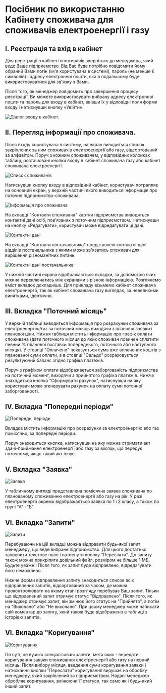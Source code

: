 # Посібник по використанню Кабінету споживача для споживачів електроенергії і газу

## I. Реєстрація та вхід в кабінет

Для реєстрації в кабінеті споживачів зверніться до менеджера, який веде Ваше підприємство. Від Вас буде потрібно повідомити йому обраний Вами логін (ім'я користувача в системі), пароль (не менше 6 символів) і адресу електронної пошти, яка в подальшому буде використовуватися для зв'язку з Вами.

Після того, як менеджер повідомить про завершення процесу реєстрації, Ви можете використовувати вибрану адресу електронної пошти та пароль для входу в кабінет, ввівши їх у відповідні поля форми входу і натиснувши кнопку «Увійти».

![Діалог входу в кабінет.](https://raw.githubusercontent.com/AlexGenK/Consumers_cabinet_LTKE/master/readme_img/img01.png)

## IІ. Перегляд інформації про споживача.

Після входу користувача в систему, на екран виводиться список закріплених за ним споживачів електроенергії або газу, відсортований за алфавітом. Поруч з кожним споживачем, у відповідних колонках таблиці, розташовані кнопки входу в кабінет споживача газу або кабінет споживача електроенергії.

![Список споживачів](https://raw.githubusercontent.com/AlexGenK/Consumers_cabinet_LTKE/master/readme_img/img02.png)

Натиснувши кнопку входу в відповідний кабінет, користувач потрапляє на основний екран, у верхній частині якого виводиться інформація про поточне підприємство-споживача.

![Інформація про споживача](https://raw.githubusercontent.com/AlexGenK/Consumers_cabinet_LTKE/master/readme_img/img03.png)

На вкладці "Контакти споживача" картки підприємства виводяться контактні дані осіб, пов'язаних з поточним підприємством. Натиснувши на кнопку «Редагувати», користувач може відредагувати ці дані.

![Контактні дані](https://raw.githubusercontent.com/AlexGenK/Consumers_cabinet_LTKE/master/readme_img/img04.png)

На вкладці "Контакти постачальника" представлені контактні дані відділів постачальника з якими може зв'язатись споживач для вирішення різноманітних питань.

![Контактні дані постачальника](https://raw.githubusercontent.com/AlexGenK/Consumers_cabinet_LTKE/master/readme_img/img04-1.png)

У нижній частині екрана відображаються вкладки, за допомогою яких можна переключатись між екранами з різною інформацією. Розглянемо вміст вкладок докладніше. Для прикладу візьмемо кабінет споживача електроенергії, так як кабінет споживача газу виглядає, за невеликими винятками, ідентично.

## IІІ. Вкладка "Поточний місяць"

У верхній таблиці виводиться інформація про розрахунки споживача за електроенергію/газ за поточний місяць виходячи з планової заявки і планової ціни. Нижня таблиця містить інформацію про графік оплати споживача (дати поточного місяця до яких споживач повинен сплатити певний % планової поставки попереднього, поточного або наступного місяця). У стовпці "Оплачено" показується сума вже оплачених коштів з планованої суми оплати, а в стовпці "Сальдо" розраховується результуючий баланс згідно графіка платежів.

Поруч з графіком оплати відображається заборгованість підприємства на поточний момент, виходячи з прийнятого графіка платежів.
Нижче знаходиться кнопка "Сформувати рахунок", натиснувши на яку користувач може згенерувати рахунок на оплату суми поточної заборгованості.

## IV. Вкладка "Попередні періоди"

![Попередні періоди](https://raw.githubusercontent.com/AlexGenK/Consumers_cabinet_LTKE/master/readme_img/img05.png)

Вкладка містить інформацію про розрахунки за електроенергію або газ помісячно, за попередні періоди.

Поруч знаходиться кнопка, натиснувши на яку можна отримати акт здачі-приймання електроенергії або газу за місяць, що передує поточному, якщо такий акт існує.

## V. Вкладка "Заявка"

![Заявка](https://raw.githubusercontent.com/AlexGenK/Consumers_cabinet_LTKE/master/readme_img/img06.png)

У табличному вигляді представлена помісячна заявка споживача по планованому споживанню електроенергії або газу на рік. У разі електроенергії окремо відображається заявка по 1 і 2 класу, а також по групі "А" і "Б".

## VI. Вкладка "Запити"

![Запити](https://raw.githubusercontent.com/AlexGenK/Consumers_cabinet_LTKE/master/readme_img/img07.png)

Перебуваючи на цій вкладці можна відправити будь-якої запит менеджеру, що веде вибране підприємство. Для цього достатньо заповнити текстове поле і натиснути кнопку "Переслати". До запиту також можна прикріпити довільний файл, розміром не більше 1 МБ. Будьте уважні! Після того, як запит буде відправлено, відредагувати його неможливо.

Нижче форми відправлення запиту знаходиться список всіх відправлених запитів, відсортований за часом, де можна проконтролювати на якому етапі розгляду перебуває Ваш запит. Тільки що відправлений запит отримує статус "Відправлено". Після того, як менеджер отримує запит, він змінює його статус на "Прийнято", а потім на "Виконано" або "Не виконано". При цьому менеджер може написати свій коментар до запиту, який також буде відображено в таблиці з історією запитів.

## VI. Вкладка "Коригування"

![Коригування](https://raw.githubusercontent.com/AlexGenK/Consumers_cabinet_LTKE/master/readme_img/img08.png)

По суті, це вузько спеціалізовані запити, мета яких - передати коригування заявки споживання електроенергії або газу на певний місяць. Після вибору місяця, введення суми коригування заявки і натискання кнопки "Переслати" коригування вирушає на обробку менеджеру, який закріплений за підприємством. Надалі менеджер обробляє коригування, змінюючи її статуси, так само як і будь-який інший запит.